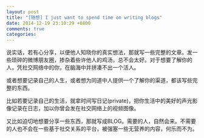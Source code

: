 ```yaml
---
layout: post
title: "[随想] I just want to spend time on writing blogs"
date: 2014-12-19 23:10:29 +0800
comments: true
categories: 
---
```

说实话，若有心分享，以便他人知晓你的真实想法，那就写一些完整的文章。发一些琐碎的微博朋友圈，掺杂着些许他人的鸡汤，总不会太好。对于想要了解你的人，凭社交网络中的你，在脑海中并拼凑不出一个活人。

或者想要记录自己的人生，或者想为同道中人提供一个了解你的渠道，都该写些完整的东西。

比如若要记录自己的生活，就拿时间写日记(private)，把你生活中的美好的声光影像记录在日志，加以你曾会发在社交网络上的视频图像。

又比如迫切地想要分享一些东西，那就写成BLOG。需要的人，自然会来。不需要的人也不会在一些基于社交关系的平台，被强塞一些无营养的内容，何乐而不为。
